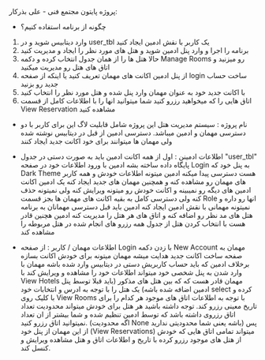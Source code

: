 پروژه پایتون مجتمع فنی - علی بذرکار:

- چگونه از برنامه استفاده کنیم؟
1)	وارد دیتابیس شوید و در user_tbl یک کاربر با نقش ادمین ایجاد کنید
2)	برنامه را اجرا و وارد پنل ادمین شوید و هتل های مورد نظر را ایجاد و مدیریت کنید
3)	حالا هتل ها را از همان جدول انتخاب کرده و دکمه Manage Rooms رو میزنید و اتاق های هتل رو مدیریت میکنید
4)	از پنل ادمین اکانت های مهمان تعریف کنید یا اینکه از صفحه login ساخت حساب جدید رو بزنید
5)	با اکانت جدید خود به عنوان مهمان وارد پنل شده و هتل مورد نظر را انتخاب کنید
6)	اتاق هایی را که میخواهید رزرو کنید شما میتوانید انها را با اطلاعات کامل از قسمت View Reservation مشاهده کنید




- نام پروژه : سیستم مدیریت هتل
این پروژه شامل قابلیت لاگ این برای کاربر با دو دسترسی مهمان  و ادمین میباشد.
دسترسی ادمین از قبل در دیتابیس نوشته شده ولی مهمان ها میتوانند برای خود اکانت جدید ایجاد کنند

- اطلاعات ادمینن :
اول از همه اکانت ادمین باید به صورت دستی در جدول "user_tbl" پایگاه داده ساخته بشه
ادمین با ورود اطلاعات خود در صفحه Login به پنل خود که Dark Theme هست دسترسی پیدا میکنه
ادمین میتونه اطلاعات خودش و همه کاربر های مهمان رو مشاهده کنه و همچنین مهمان های جدید ایجاد کنه
یک ادمین اکانت ادمین های دیگه رو نمیبینه و اکانت خودش رو میتونه ویرایش کنه ولی نمیتونه حذف کنه ولی دسترسی کامل به بقیه
اکانت های مهمان ها بجز قسمت Role انها رو داره و نمیتونه مهمانی با نقش ادمین ایجاد کنه
ادمین باید قبل دسترسی مهمانان به برنامه هتل های مد نظر رو اضافه کنه و اتاق های هر هتل را مدیریت کنه
ادمین هچنین قادر هست با انتخاب کردن هتل از جدول همه رزرو های انجام شده در هتل مربوطه را مشاهده کند

- اطلاعات مهمان / کاربر :
از صفحه Login با زدن دکمه New Account مهمان به صفحه ساخت اکانت جدید هدایت میشه
مهمان میتونه برای خودش اکانت بسازه برخلاف ادمین که باید حساب کاربریش دستی در دیتابیس وارد شده باشه
مهمان با وارد شدن به پنل شخصی خود میتواند اطلاعات خود را مشاهده و ویرایش کند
با View Hotels مهمان قادر هست که که بین هتل های مذکور (باید قبلا توسط پنل ادمین اضافه شده باشه) یک هتل را با توجه به 
ادرس و انتخابات خود select کرده و با کلیک روی View Rooms با توجه به اطلاعات اتاق های موجود هر کدام را برای 
تاریخ معینی رزرو کند.  توجه داشته باشید هر هتل برای خودش میتواند محدودیت تعداد اتاق رزروی داشته باشد که توسط 
ادمین تنظیم شده و شما بیشتر از ان تعداد نمیتوانید اتاق رزرو کنید. (اگه محدودیت None باشه یعنی شما محدودیتی ندارید)
پس از این مهمان از پنل خود (View Reservations) میتواند تمامی اتاق هایی که خودش 
از هتل های موجود رزرو کرده با تاریخ و اطلاعات اتاق و هتل مشاهده ویرایش و کنسل کند.

